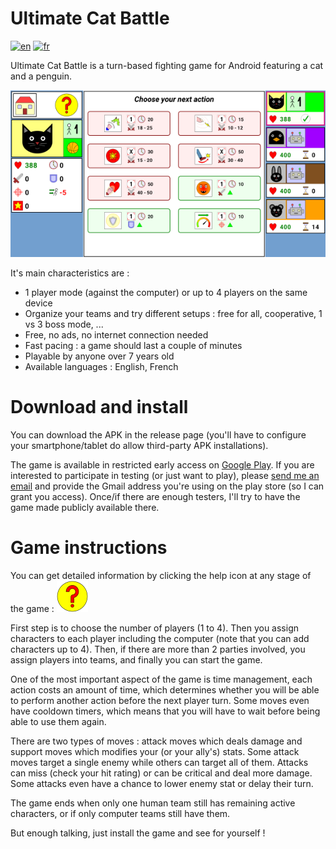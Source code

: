 # Ultimate Cat Battle

[![en](https://img.shields.io/badge/lang-en-red.svg)](README.md)
[![fr](https://img.shields.io/badge/lang-fr-blue.svg)](README-FR.md)

Ultimate Cat Battle is a turn-based fighting game for Android featuring a cat and a penguin.

![game_screenshot](images/UltimateCatBattleScreenshot.png)

It's main characteristics are :
- 1 player mode (against the computer) or up to 4 players on the same device
- Organize your teams and try different setups : free for all, cooperative, 1 vs 3 boss mode, ...
- Free, no ads, no internet connection needed
- Fast pacing : a game should last a couple of minutes
- Playable by anyone over 7 years old
- Available languages : English, French

# Download and install

You can download the APK in the release page (you'll have to configure your smartphone/tablet do allow
third-party APK installations).

The game is available in restricted early access on [Google Play](https://play.google.com/store/apps/details?id=org.deathdric.ultimatecatbattle).
If you are interested to participate in testing (or just want to play), please [send me an email](mailto:cmotsch@free.fr?subject=Access%20to%20Ultimate%20Cat%20Battle)
and provide the Gmail address you're using on the play store (so I can grant you access). Once/if there are enough testers, I'll try to have
the game made publicly available there.

# Game instructions

You can get detailed information by clicking the help icon at any stage of the game : ![help_icon](images/question_mark.png)

First step is to choose the number of players (1 to 4). Then you assign characters to each player including the computer
(note that you can add characters up to 4). Then, if there are more than 2 parties involved, you assign players into teams,
and finally you can start the game.

One of the most important aspect of the game is time management, each action costs an amount of time, which determines whether you will be able
to perform another action before the next player turn. Some moves even have cooldown timers, which means that you will have
to wait before being able to use them again.

There are two types of moves : attack moves which deals damage and support moves which modifies your (or your ally's) stats.
Some attack moves target a single enemy while others can target all of them. Attacks can miss (check your hit rating) or can
be critical and deal more damage. Some attacks even have a chance to lower enemy stat or delay their turn.

The game ends when only one human team still has remaining active characters, or if only computer teams still have them.

But enough talking, just install the game and see for yourself !




